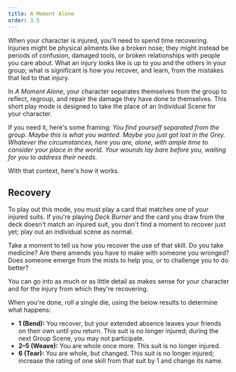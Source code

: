 ```yaml
---
title: A Moment Alone
order: 3.5
---
```


When your character is injured, you'll need to spend time recovering. Injuries might be physical ailments like a broken nose; they might instead be periods of confusion, damaged tools, or broken relationships with people you care about. What an injury looks like is up to you and the others in your group; what is significant is how you recover, and learn, from the mistakes that led to that injury.

In *A Moment Alone*, your character separates themselves from the group to reflect, regroup, and repair the damage they have done to themselves. This short play mode is designed to take the place of an Individual Scene for your character.


If you need it, here's some framing: *You find yourself separated from the group. Maybe this is what you wanted. Maybe you just got lost in the Grey. Whatever the circumstances, here you are, alone, with ample time to consider your place in the world. Your wounds lay bare before you, waiting for you to address their needs.*

With that context, here's how it works.

## Recovery

To play out this mode, you must play a card that matches one of your injured suits. If you're playing *Deck Burner* and the card you draw from the deck doesn't match an injured suit, you don't find a moment to recover just yet; play out an individual scene as normal.

Take a moment to tell us how you recover the use of that skill. Do you take medicine? Are there amends you have to make with someone you wronged? Does someone emerge from the mists to help you, or to challenge you to do better?

You can go into as much or as little detail as makes sense for your character and for the injury from which they're recovering.

When you're done, roll a single die, using the below results to determine what happens:
- **1 (Bend):** You recover, but your extended absence leaves your friends on their own until you return. This suit is no longer injured; during the next Group Scene, you may not participate.
- **2–5 (Weave):** You are whole once more. This suit is no longer injured.
- **6 (Tear):** You are whole, but changed. This suit is no longer injured; increase the rating of one skill from that suit by 1 and change its name.

